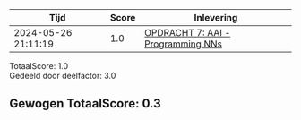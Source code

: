 
|Tijd|Score|Inlevering|
|---|---|---|
|2024-05-26 21:11:19 |1.0|<a href="https://canvas.hu.nl//courses/39753/assignments/284177/submissions/86853">OPDRACHT 7: AAI - Programming NNs</a>|

TotaalScore: 1.0   
Gedeeld door deelfactor: 3.0   

## Gewogen TotaalScore: 0.3

